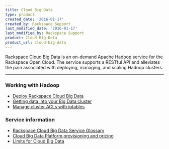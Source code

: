 ```yaml
---
title: Cloud Big Data
type: product
created_date: '2016-01-17'
created_by: Rackspace Support
last_modified_date: '2016-01-17'
last_modified_by: Rackspace Support
product: Cloud Big Data
product_url: cloud-big-data
---
```


<p class="lead" markdown="1">Rackspace Cloud Big Data is an on-demand Apache Hadoop service for the Rackspace Open Cloud. The service supports a RESTful API and alleviates the pain associated with deploying, managing, and scaling Hadoop clusters.</p>

<hr />

###  Working with Hadoop

- [Deploy Rackspace Cloud Big Data](/how-to/deploying-rackspace-cloud-big-data)
- [Getting data into your Big Data cluster](/how-to/getting-data-into-your-big-data-cluster)
- [Manage cluster ACLs with iptables](/how-to/manage-cluster-acls-with-iptables)

###  Service information

- [Rackspace Cloud Big Data Service Glossary](/how-to/rackspace-cloud-big-data-service-glossary)
- [Cloud Big Data Platform provisioning and pricing](/how-to/cloud-big-data-platform-provisioning-and-pricing)
- [Limits for Cloud Big Data](/how-to/limits-for-cloud-big-data)
